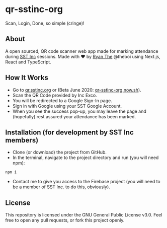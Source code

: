 # qr-sstinc-org

Scan, Login, Done, so simple (cringe)!

## About

A open sourced, QR code scanner web app made for marking attendance during [SST Inc](https://www.sstinc.org/) sessions. Made with :heart: by [Ryan The](https://ryanthe.com/) @theboi using Next.js, React and TypeScript.

## How It Works

- Go to [qr.sstinc.org](https://qr.sstinc.org) or (Beta June 2020: [qr-sstinc-org.now.sh](https://qr-sstinc-org.now.sh)).
- Scan the QR Code provided by Inc Exco.
- You will be redirected to a Google Sign-In page.
- Sign in with Google using your SST Google Account.
- When you see the success pop-up, you may leave the page and (hopefully) rest assured your attendance has been marked.

## Installation (for development by SST Inc members)

- Clone (or download) the project from GitHub.
- In the terminal, navigate to the project directory and run (you will need npm):
```shell
npm i
```
- Contact me to give you access to the Firebase project (you will need to be a member of SST Inc. to do this, obviously).

## License

This repository is licensed under the GNU General Public License v3.0. Feel free to open any pull requests, or fork this project openly.
